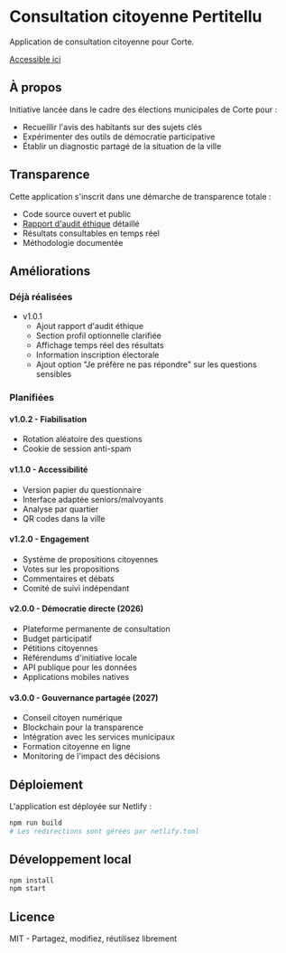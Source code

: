 # Consultation citoyenne Pertitellu

Application de consultation citoyenne pour Corte.

[Accessible ici](https://lucky-concha-a9fcd2.netlify.app/)

## À propos

Initiative lancée dans le cadre des élections municipales de Corte pour :
- Recueillir l'avis des habitants sur des sujets clés
- Expérimenter des outils de démocratie participative
- Établir un diagnostic partagé de la situation de la ville

## Transparence

Cette application s'inscrit dans une démarche de transparence totale :
- Code source ouvert et public
- [Rapport d'audit éthique](/docs/audit-ethique.md) détaillé
- Résultats consultables en temps réel
- Méthodologie documentée

## Améliorations

### Déjà réalisées
- v1.0.1
  - Ajout rapport d'audit éthique
  - Section profil optionnelle clarifiée
  - Affichage temps réel des résultats
  - Information inscription électorale
  - Ajout option "Je préfère ne pas répondre" sur les questions sensibles

### Planifiées

#### v1.0.2 - Fiabilisation
- Rotation aléatoire des questions
- Cookie de session anti-spam

#### v1.1.0 - Accessibilité
- Version papier du questionnaire
- Interface adaptée seniors/malvoyants
- Analyse par quartier
- QR codes dans la ville

#### v1.2.0 - Engagement
- Système de propositions citoyennes
- Votes sur les propositions
- Commentaires et débats
- Comité de suivi indépendant

#### v2.0.0 - Démocratie directe (2026)
- Plateforme permanente de consultation
- Budget participatif
- Pétitions citoyennes
- Référendums d'initiative locale
- API publique pour les données
- Applications mobiles natives

#### v3.0.0 - Gouvernance partagée (2027)
- Conseil citoyen numérique
- Blockchain pour la transparence
- Intégration avec les services municipaux
- Formation citoyenne en ligne
- Monitoring de l'impact des décisions

## Déploiement

L'application est déployée sur Netlify :
```bash
npm run build
# Les redirections sont gérées par netlify.toml
```

## Développement local
```bash
npm install
npm start
```

## Licence

MIT - Partagez, modifiez, réutilisez librement

